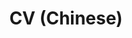 ---
layout: redirected
title: CV (Chinese)
redirect_to: /assets/pdf/Chinese_Resume.pdf
nav: true
nav_order: 5
---